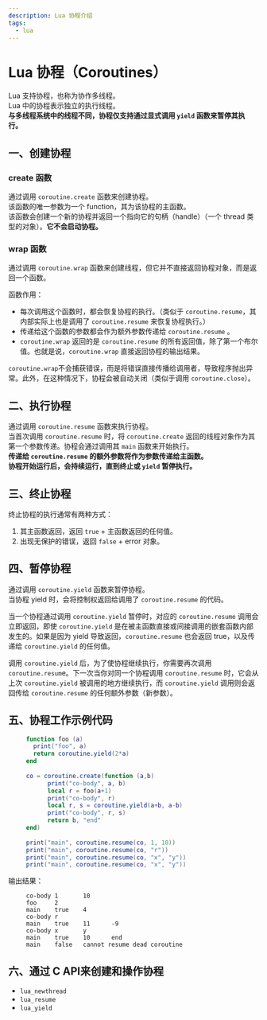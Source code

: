 ```yaml
---
description: Lua 协程介绍
tags:
  - lua
---
```


# Lua 协程（Coroutines）

Lua 支持协程，也称为协作多线程。  
Lua 中的协程表示独立的执行线程。  
**与多线程系统中的线程不同，协程仅支持通过显式调用 `yield` 函数来暂停其执行。**  

## 一、创建协程  

### create 函数

通过调用 `coroutine.create` 函数来创建协程。  
该函数的唯一参数为一个 function，其为该协程的主函数。  
该函数会创建一个新的协程并返回一个指向它的句柄（handle）（一个 thread 类型的对象）。**它不会启动协程。**  

### wrap 函数

通过调用 `coroutine.wrap` 函数来创建线程，但它并不直接返回协程对象，而是返回一个函数。  

函数作用：

- 每次调用这个函数时，都会恢复协程的执行。（类似于 `coroutine.resume`，其内部实际上也是调用了 `coroutine.resume` 来恢复协程执行。）
- 传递给这个函数的参数都会作为额外参数传递给 `coroutine.resume` 。
- `coroutine.wrap` 返回的是 `coroutine.resume` 的所有返回值，除了第一个布尔值。也就是说，`coroutine.wrap` 直接返回协程的输出结果。

`coroutine.wrap`不会捕获错误，而是将错误直接传播给调用者，导致程序抛出异常。此外，在这种情况下，协程会被自动关闭（类似于调用 `coroutine.close`）。

## 二、执行协程

通过调用 `coroutine.resume` 函数来执行协程。  
当首次调用 `coroutine.resume` 时，将 `coroutine.create` 返回的线程对象作为其第一个参数传递。协程会通过调用其 `main` 函数来开始执行。  
**传递给 `coroutine.resume` 的额外参数将作为参数传递给主函数。**  
**协程开始运行后，会持续运行，直到终止或 `yield` 暂停执行。**  

## 三、终止协程

终止协程的执行通常有两种方式：

1. 其主函数返回，返回 `true` + 主函数返回的任何值。
2. 出现无保护的错误，返回 `false` + error 对象。

## 四、暂停协程

通过调用 `coroutine.yield` 函数来暂停协程。  
当协程 yield 时，会将控制权返回给调用了 `coroutine.resume` 的代码。  

当一个协程通过调用 `coroutine.yield` 暂停时，对应的 `coroutine.resume` 调用会立即返回，即使 `coroutine.yield` 是在被主函数直接或间接调用的嵌套函数内部发生的。如果是因为 yield 导致返回，`coroutine.resume` 也会返回 true，以及传递给 `coroutine.yield` 的任何值。  

调用 `coroutine.yield` 后，为了使协程继续执行，你需要再次调用 `coroutine.resum`e。下一次当你对同一个协程调用 `coroutine.resume` 时，它会从上次 `coroutine.yield` 被调用的地方继续执行，而 `coroutine.yield` 调用则会返回传给 `coroutine.resume` 的任何额外参数（新参数）。  

## 五、协程工作示例代码

``` lua
     function foo (a)
       print("foo", a)
       return coroutine.yield(2*a)
     end
     
     co = coroutine.create(function (a,b)
           print("co-body", a, b)
           local r = foo(a+1)
           print("co-body", r)
           local r, s = coroutine.yield(a+b, a-b)
           print("co-body", r, s)
           return b, "end"
     end)
     
     print("main", coroutine.resume(co, 1, 10))
     print("main", coroutine.resume(co, "r"))
     print("main", coroutine.resume(co, "x", "y"))
     print("main", coroutine.resume(co, "x", "y"))
```

输出结果：

``` plaintext
     co-body 1       10
     foo     2
     main    true    4
     co-body r
     main    true    11      -9
     co-body x       y
     main    true    10      end
     main    false   cannot resume dead coroutine
```

## 六、通过 C API来创建和操作协程

- `lua_newthread`
- `lua_resume`
- `lua_yield`
